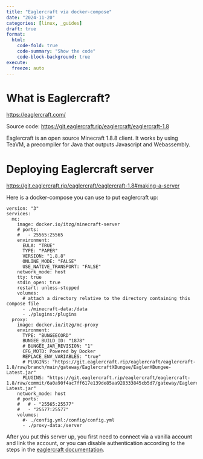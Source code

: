 ```yaml
---
title: "Eaglercraft via docker-compose"
date: "2024-11-20"
categories: [linux, _guides]
draft: true
format:
  html:
    code-fold: true
    code-summary: "Show the code"
    code-block-background: true
execute:
  freeze: auto
---
```



# What is Eaglercraft?

<https://eaglercraft.com/>

Source code: <https://git.eaglercraft.rip/eaglercraft/eaglercraft-1.8>

Eaglercraft is an open source Minecraft 1.8.8 client. It works by using TeaVM, a precompiler for Java that outputs Javascript and Webassembly. 



# Deploying Eaglercraft server

<https://git.eaglercraft.rip/eaglercraft/eaglercraft-1.8#making-a-server>


Here is a docker-compose you can use to put eaglercraft up:

```{.yaml}
version: "3"
services:
  mc:
    image: docker.io/itzg/minecraft-server
    # ports:
    #   - 25565:25565
    environment:
      EULA: "TRUE"
      TYPE: "PAPER"
      VERSION: "1.8.8"
      ONLINE_MODE: "FALSE"
      USE_NATIVE_TRANSPORT: "FALSE"
    network_mode: host
    tty: true
    stdin_open: true
    restart: unless-stopped
    volumes:
      # attach a directory relative to the directory containing this compose file
      - ./minecraft-data:/data
      - ./plugins:/plugins
  proxy:
    image: docker.io/itzg/mc-proxy
    environment:
      TYPE: "BUNGEECORD"
      BUNGEE_BUILD_ID: "1878"
      # BUNGEE_JAR_REVISION: "1"
      CFG_MOTD: Powered by Docker
      REPLACE_ENV_VARIABLES: "true"
      # PLUGINS: "https://git.eaglercraft.rip/eaglercraft/eaglercraft-1.8/raw/branch/main/gateway/EaglercraftXBungee/EaglerXBungee-Latest.jar"
      PLUGINS: "https://git.eaglercraft.rip/eaglercraft/eaglercraft-1.8/raw/commit/6a0a90f4ac7ff617e139de85aa928333845cb5d7/gateway/EaglercraftXBungee/EaglerXBungee-Latest.jar"
    network_mode: host
    # ports:
    #   # - "25565:25577"
    #   - "25577:25577"
    volumes:
      #- ./config.yml:/config/config.yml
      - ./proxy-data:/server

```

After you put this server up, you first need to connect via a vanilla account and link the account, or you can disable authentication according to the steps in the [eaglercraft documentation](https://git.eaglercraft.rip/eaglercraft/eaglercraft-1.8/src/branch/main/README_EAGLERXBUNGEE.md#authserviceyml).